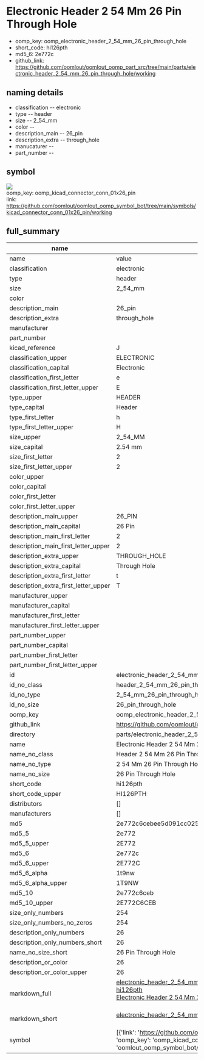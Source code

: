 # Electronic Header 2 54 Mm 26 Pin Through Hole

  
* oomp_key: oomp_electronic_header_2_54_mm_26_pin_through_hole 
* short_code: hi126pth
* md5_6: 2e772c  
* github_link: https://github.com/oomlout/oomlout_oomp_part_src/tree/main/parts/electronic_header_2_54_mm_26_pin_through_hole/working  
## naming details
* classification -- electronic
* type -- header
* size -- 2_54_mm
* color -- 
* description_main -- 26_pin
* description_extra -- through_hole
* manucaturer -- 
* part_number -- 



## symbol

![](symbol/{index}/working/working_600.png)  
oomp_key: oomp_kicad_connector_conn_01x26_pin  
link: https://github.com/oomlout/oomlout_oomp_symbol_bot/tree/main/symbols/kicad_connector_conn_01x26_pin/working  


## full_summary
| name | value | 
| --- | --- | 
| name | value | 
| classification | electronic | 
| type | header | 
| size | 2_54_mm | 
| color |  | 
| description_main | 26_pin | 
| description_extra | through_hole | 
| manufacturer |  | 
| part_number |  | 
| kicad_reference | J | 
| classification_upper | ELECTRONIC | 
| classification_capital | Electronic | 
| classification_first_letter | e | 
| classification_first_letter_upper | E | 
| type_upper | HEADER | 
| type_capital | Header | 
| type_first_letter | h | 
| type_first_letter_upper | H | 
| size_upper | 2_54_MM | 
| size_capital | 2.54 mm | 
| size_first_letter | 2 | 
| size_first_letter_upper | 2 | 
| color_upper |  | 
| color_capital |  | 
| color_first_letter |  | 
| color_first_letter_upper |  | 
| description_main_upper | 26_PIN | 
| description_main_capital | 26 Pin | 
| description_main_first_letter | 2 | 
| description_main_first_letter_upper | 2 | 
| description_extra_upper | THROUGH_HOLE | 
| description_extra_capital | Through Hole | 
| description_extra_first_letter | t | 
| description_extra_first_letter_upper | T | 
| manufacturer_upper |  | 
| manufacturer_capital |  | 
| manufacturer_first_letter |  | 
| manufacturer_first_letter_upper |  | 
| part_number_upper |  | 
| part_number_capital |  | 
| part_number_first_letter |  | 
| part_number_first_letter_upper |  | 
| id | electronic_header_2_54_mm_26_pin_through_hole | 
| id_no_class | header_2_54_mm_26_pin_through_hole | 
| id_no_type | 2_54_mm_26_pin_through_hole | 
| id_no_size | 26_pin_through_hole | 
| oomp_key | oomp_electronic_header_2_54_mm_26_pin_through_hole | 
| github_link | https://github.com/oomlout/oomlout_oomp_part_src/tree/main/parts/electronic_header_2_54_mm_26_pin_through_hole/working | 
| directory | parts/electronic_header_2_54_mm_26_pin_through_hole | 
| name | Electronic Header 2 54 Mm 26 Pin Through Hole | 
| name_no_class | Header 2 54 Mm 26 Pin Through Hole | 
| name_no_type | 2 54 Mm 26 Pin Through Hole | 
| name_no_size | 26 Pin Through Hole | 
| short_code | hi126pth | 
| short_code_upper | HI126PTH | 
| distributors | [] | 
| manufacturers | [] | 
| md5 | 2e772c6cebee5d091cc025949659beb1 | 
| md5_5 | 2e772 | 
| md5_5_upper | 2E772 | 
| md5_6 | 2e772c | 
| md5_6_upper | 2E772C | 
| md5_6_alpha | 1t9nw | 
| md5_6_alpha_upper | 1T9NW | 
| md5_10 | 2e772c6ceb | 
| md5_10_upper | 2E772C6CEB | 
| size_only_numbers | 254 | 
| size_only_numbers_no_zeros | 254 | 
| description_only_numbers | 26 | 
| description_only_numbers_short | 26 | 
| name_no_size_short | 26 Pin Through Hole | 
| description_or_color | 26 | 
| description_or_color_upper | 26 | 
| markdown_full | [electronic_header_2_54_mm_26_pin_through_hole](https://github.com/oomlout/oomlout_oomp_part_src/tree/main/parts/electronic_header_2_54_mm_26_pin_through_hole/working)<br>[hi126pth](https://github.com/oomlout/oomlout_oomp_part_src/tree/main/parts/electronic_header_2_54_mm_26_pin_through_hole/working)<br>[Electronic Header 2 54 Mm 26 Pin Through Hole](https://github.com/oomlout/oomlout_oomp_part_src/tree/main/parts/electronic_header_2_54_mm_26_pin_through_hole/working)<br><br> | 
| markdown_short | [electronic_header_2_54_mm_26_pin_through_hole](https://github.com/oomlout/oomlout_oomp_part_src/tree/main/parts/electronic_header_2_54_mm_26_pin_through_hole/working)<br><br> | 
| symbol | [{'link': 'https://github.com/oomlout/oomlout_oomp_symbol_bot/tree/main/symbols/kicad_connector_conn_01x26_pin', 'oomp_key': 'oomp_kicad_connector_conn_01x26_pin', 'directory': 'oomlout_oomp_symbol_bot/symbols/kicad_connector_conn_01x26_pin//working/working.kicad_sym', 'index': 0}] | 
